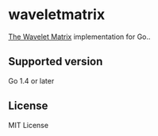 waveletmatrix
=============

[The Wavelet Matrix](http://www.dcc.uchile.cl/~gnavarro/ps/spire12.4.pdf) implementation for Go..

Supported version
-----------------

Go 1.4 or later

License
--------

MIT License
